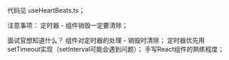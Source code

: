 代码见 useHeartBeats.ts；

注意事项：
    定时器 - 组件销毁一定要清除；

面试官想知道什么？
    组件对定时器的处理 - 销毁时清除；
    定时器优先用setTimeout实现（setInterval可能会遇到问题）；
    手写React组件的熟练程度；
